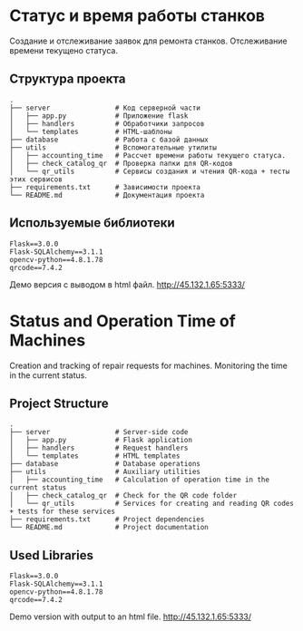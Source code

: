 # Статус и время работы станков 

Создание и отслеживание заявок для ремонта станков.
Отслеживание времени текущено статуса.

## Структура проекта

```plaintext
.
├── server                # Код серверной части
│   ├── app.py            # Приложение flask
│   ├── handlers          # Обработчики запросов
│   └── templates         # HTML-шаблоны
├── database              # Работа с базой данных
├── utils                 # Вспомогательные утилиты
│   ├── accounting_time   # Рассчет времени работы текущего статуса.
│   ├── check_catalog_qr  # Проверка папки для QR-кодов
│   └── qr_utils          # Сервисы создания и чтения QR-кода + тесты этих сервисов
├── requirements.txt      # Зависимости проекта
└── README.md             # Документация проекта
```

## Используемые библиотеки
```plaintext
Flask==3.0.0
Flask-SQLAlchemy==3.1.1
opencv-python==4.8.1.78
qrcode==7.4.2
```

Демо версия с выводом в html файл.
http://45.132.1.65:5333/


# Status and Operation Time of Machines

Creation and tracking of repair requests for machines.
Monitoring the time in the current status.

## Project Structure

```plaintext
.
├── server                # Server-side code
│   ├── app.py            # Flask application
│   ├── handlers          # Request handlers
│   └── templates         # HTML templates
├── database              # Database operations
├── utils                 # Auxiliary utilities
│   ├── accounting_time   # Calculation of operation time in the current status
│   ├── check_catalog_qr  # Check for the QR code folder
│   └── qr_utils          # Services for creating and reading QR codes + tests for these services
├── requirements.txt      # Project dependencies
└── README.md             # Project documentation
```

## Used Libraries
```plaintext
Flask==3.0.0
Flask-SQLAlchemy==3.1.1
opencv-python==4.8.1.78
qrcode==7.4.2
```

Demo version with output to an html file.
http://45.132.1.65:5333/

